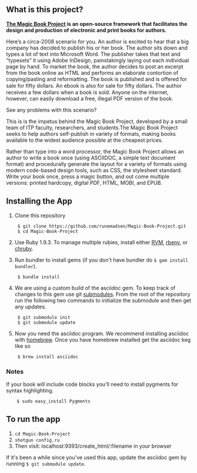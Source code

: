 ## What is this project?

**[The Magic Book Project](https://github.com/runemadsen/Magic-Book-Project) is an open-source framework that facilitates the design and production of electronic and print books for authors.**

Here’s a circa-2008 scenario for you.  An author is excited to hear that a big company has decided to publish his or her book. The author sits down and types a lot of text into Microsoft Word.  The publisher takes that text and “typesets” it using Adobe InDesign, painstakingly laying out each individual page by hand. To market the book, the author decides to post an 
excerpt from the book online as HTML and performs an elaborate contortion of copying/pasting and reformatting.   The book is published and is offered for sale for fifty dollars.  An ebook is also for sale for ﬁfty dollars.  The author receives a few dollars when a book is sold.  Anyone on the internet, however, can easily download a free, illegal PDF version of the book.

See any problems with this scenario?

This is is the impetus behind the Magic Book Project, developed by a small team of ITP faculty, researchers, and students.The Magic Book Project seeks to help authors self-publish in variety of formats, making books available to the widest audience possible at the cheapest prices.

Rather than type into a word processor, the Magic Book Project allows an author to write a book once (using ASCIIDOC, a simple text document format) and procedurally generate the layout for a variety of formats using modern code-based design tools, such as CSS, the stylesheet standard.   Write your book once, press a magic button, and out come multiple versions: printed hardcopy, digital PDF, HTML, MOBI, and EPUB.


## Installing the App

1. Clone this repository

        $ git clone https://github.com/runemadsen/Magic-Book-Project.git
        $ cd Magic-Book-Project

2. Use Ruby 1.9.3. To manage multiple rubies, install either [RVM](https://rvm.io//), [rbenv](https://github.com/sstephenson/rbenv), or [chruby](https://github.com/postmodern/chruby).
3. Run bundler to install gems (if you don't have bundler do `$ gem install bundler`).

        $ bundle install

4. We are using a custom build of the asciidoc gem. To keep track of changes to
this gem use git [submodules](http://git-scm.com/book/en/Git-Tools-Submodules).
From the root of the repository run the following two commands to initialize
the submodule and then get any updates.

        $ git submodule init
        $ git submodule update

5. Now you need the asciidoc program. We recommend installing asciidoc with
[homebrew](http://mxcl.github.com/homebrew/). Once you have homebrew installed
get the asciidoc keg like so

        $ brew install asciidoc

### Notes

If your book will include code blocks you'll need to install pygments for
syntax highlighting.

        $ sudo easy_install Pygments

## To run the app

1. `cd Magic-Book-Project`
2. `shotgun config.ru`
3. Then visit: localhost:9393/create_html/:filename in your browser

If it's been a while since you've used this app, update the asciidoc gem by
running `$ git submodule update`.
